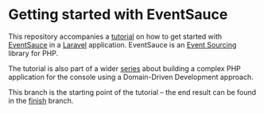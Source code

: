 # Getting started with EventSauce

This repository accompanies a [tutorial](https://tech.osteel.me/posts/building-a-php-cli-tool-using-ddd-and-event-sourcing-getting-started-with-eventsauce) on how to get started with [EventSauce](https://eventsauce.io) in a [Laravel](https://laravel.com) application. EventSauce is an [Event Sourcing](https://martinfowler.com/eaaDev/EventSourcing.html) library for PHP.

The tutorial is also part of a wider [series](https://tech.osteel.me/posts/building-a-php-cli-tool-using-ddd-and-event-sourcing-why) about building a complex PHP application for the console using a Domain-Driven Development approach.

This branch is the starting point of the tutorial – the end result can be found in the [finish](https://github.com/osteel/eventsauce-tutorial/tree/finish) branch.